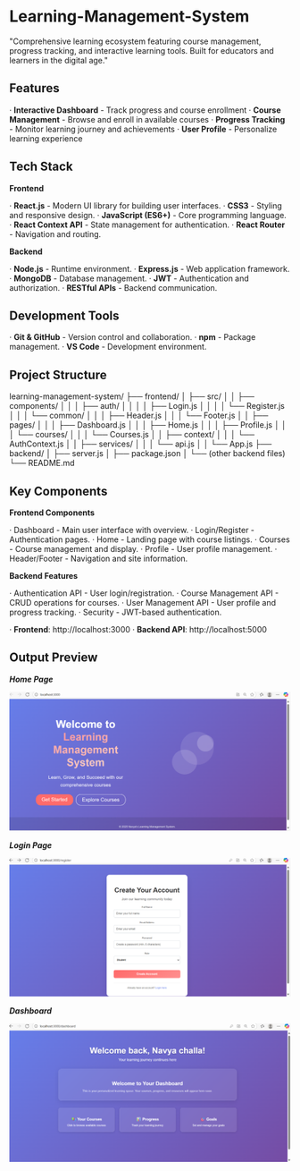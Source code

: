 # Learning-Management-System
"Comprehensive learning ecosystem featuring course management, progress tracking, and interactive learning tools. Built for educators and learners in the digital age."

 ## Features

· **Interactive Dashboard** - Track progress and course enrollment
· **Course Management** - Browse and enroll in available courses
· **Progress Tracking** - Monitor learning journey and achievements
· **User Profile** - Personalize learning experience



## Tech Stack

****Frontend****

· **React.js** - Modern UI library for building user interfaces.
· **CSS3** - Styling and responsive design.
· **JavaScript (ES6+)** - Core programming language.
· **React Context API** - State management for authentication.
· **React Router** - Navigation and routing.

****Backend****

· **Node.js** - Runtime environment.
· **Express.js** - Web application framework.
· **MongoDB** - Database management.
· **JWT** - Authentication and authorization.
· **RESTful APIs** - Backend communication.

## Development Tools

· **Git & GitHub**  - Version control and collaboration.
· **npm** - Package management.
· **VS Code** - Development environment.

## Project Structure

learning-management-system/
├── frontend/
│   ├── src/
│   │   ├── components/
│   │   │   ├── auth/
│   │   │   │   ├── Login.js
│   │   │   │   └── Register.js
│   │   │   └── common/
│   │   │       ├── Header.js
│   │   │       └── Footer.js
│   │   ├── pages/
│   │   │   ├── Dashboard.js
│   │   │   ├── Home.js
│   │   │   ├── Profile.js
│   │   │   └── courses/
│   │   │       └── Courses.js
│   │   ├── context/
│   │   │   └── AuthContext.js
│   │   ├── services/
│   │   │   └── api.js
│   │   └── App.js
├── backend/
│   ├── server.js
│   ├── package.json
│   └── (other backend files)
└── README.md


 ## Key Components

****Frontend Components****

· Dashboard - Main user interface with overview.
· Login/Register - Authentication pages.
· Home - Landing page with course listings.
· Courses - Course management and display.
· Profile - User profile management.
· Header/Footer - Navigation and site information.

****Backend Features****

· Authentication API - User login/registration.
· Course Management API - CRUD operations for courses.
· User Management API - User profile and progress tracking.
· Security - JWT-based authentication.

· **Frontend**: http://localhost:3000
· **Backend API**: http://localhost:5000

## Output Preview
*****Home Page*****

![Home](https://raw.githubusercontent.com/navya21-codes/Learning-Management-System/refs/heads/main/Home.png)

*****Login Page*****

![Login](https://raw.githubusercontent.com/navya21-codes/Learning-Management-System/refs/heads/main/login.png)

*****Dashboard*****

![Dashboard](https://raw.githubusercontent.com/navya21-codes/Learning-Management-System/refs/heads/main/Dashboard.png)
